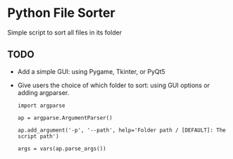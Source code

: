 # Python File Sorter
Simple script to sort all files in its folder

## TODO
- Add a simple GUI: using Pygame, Tkinter, or PyQt5
- Give users the choice of which folder to sort: using GUI options or adding argparser.
  
  `import argparse`
  
  `ap = argparse.ArgumentParser()`
  
  `ap.add_argument('-p', '--path', help='Folder path / [DEFAULT]: The script path')`
  
  `args = vars(ap.parse_args())`
   
